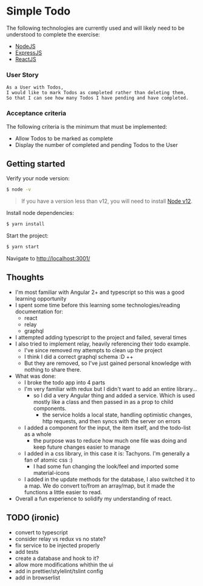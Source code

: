 # Simple Todo

The following technologies are currently used and will likely need to be understood to complete the exercise:
- [NodeJS](https://nodejs.org/)
- [ExpressJS](https://expressjs.com/)
- [ReactJS](https://reactjs.org/)

### User Story
```
As a User with Todos,
I would like to mark Todos as completed rather than deleting them,
So that I can see how many Todos I have pending and have completed.
```

### Acceptance criteria
The following criteria is the minimum that must be implemented:
- Allow Todos to be marked as complete
- Display the number of completed and pending Todos to the User

## Getting started
Verify your node version:
```bash
$ node -v
```
> If you have a version less than v12, you will need to install [Node v12](https://nodejs.org/en/download/).

Install node dependencies:
```bash
$ yarn install
```

Start the project:
```bash
$ yarn start
```

Navigate to <http://localhost:3001/>

## Thoughts
- I'm most familiar with Angular 2+ and typescript so this was a good learning opportunity
- I spent some time before this learning some technologies/reading documentation for:
    - react
    - relay
    - graphql
- I attempted adding typescript to the project and failed, several times
- I also tried to implement relay, heavily referencing their todo example. 
    - I've since removed my attempts to clean up the project
    - I think I did a correct graphql schema :D ++
    - But they are removed, so I've just gained personal knowledge with nothing to share there.
- What was done:
    - I broke the todo app into 4 parts
    - I'm very familiar with redux but I didn't want to add an entire library...
        - so I did a very Angular thing and added a service. Which is used mostly like a class and then passed in as a prop to child components.
            - the service holds a local state, handling optimistic changes, http requests, and then syncs with the server on errors
    - I added a component for the input, the item itself, and the todo-list as a whole
        - the purpose was to reduce how much one file was doing and keep future changes easier to manage
    - I added in a css library, in this case it is: Tachyons. I'm generally a fan of atomic css :)
        - I had some fun changing the look/feel and imported some material-icons
    - I added in the update methods for the database, I also switched it to a map. We do convert to/from an array/map, but it made the functions a little easier to read.
- Overall a fun experience to solidify my understanding of react.

## TODO (ironic)
- convert to typescript
- consider relay vs redux vs no state?
- fix service to be injected properly
- add tests
- create a database and hook to it?
- allow more modifications whithin the ui
- add in prettier/stylelint/tslint config
- add in browserlist
